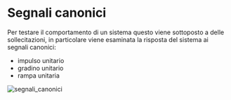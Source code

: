 # Segnali canonici  

Per testare il comportamento di un sistema questo viene sottoposto a delle sollecitazioni, in particolare viene esaminata la risposta del sistema ai segnali canonici:  

* impulso unitario
* gradino unitario
* rampa unitaria

![segnali_canonici](https://github.com/user-attachments/assets/077e3046-4e78-4a52-9b6e-e112f93d9682)  
